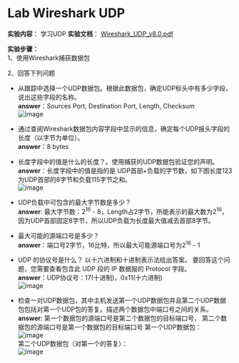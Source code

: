 # Lab Wireshark UDP
**实验内容**： 学习UDP 
**实验文档**： [Wireshark_UDP_v8.0.pdf](http://www-net.cs.umass.edu/wireshark-labs/Wireshark_UDP_v8.0.pdf)

**实验步骤：**  
1、使用Wireshark捕获数据包

2、回答下列问题 
- 从跟踪中选择一个UDP数据包。根据此数据包，确定UDP标头中有多少字段，说出这些字段的名称。  
  **answer**：Sources Port, Destination Port, Length, Checksum  
  ![image](https://user-images.githubusercontent.com/58134113/209455003-cedcc541-227f-4a0a-a16e-498d1cc8b560.png)  

- 通过查阅Wireshark数据包内容字段中显示的信息，确定每个UDP报头字段的长度（以字节为单位）。  
  **answer**：8 bytes  
- 长度字段中的值是什么的长度？。使用捕获的UDP数据包验证您的声明。  
  **answer**：长度字段中的值是指的是 UDP首部+负载的字节数，如下图长度123为UDP首部的8字节和负载115字节之和。  
  ![image](https://user-images.githubusercontent.com/58134113/209455055-9f0720d1-e928-41e2-9a16-d05a9ab133c7.png)  

- UDP负载中可包含的最大字节数是多少？  
  **answer**: 最大字节数：2<sup>16</sup> - 8，Length占2字节，所能表示的最大数为2<sup>16</sup>，因为UDP首部固定8字节，所以UDP负载为长度最大值减去首部8字节。  
- 最大可能的源端口号是多少？  
  **answer**：端口号2字节，16比特，所以最大可能源端口号为2<sup>16</sup> - 1   
- UDP 的协议号是什么？ 以十六进制和十进制表示法给出答案。 要回答这个问题，您需要查看包含此 UDP 段的 IP 数据报的 Protocol 字段。  
  **answer**：UDP协议号：17(十进制)，0x11(十六进制)  
  ![image](https://user-images.githubusercontent.com/58134113/209455162-8290d3a5-b8e3-4eca-b185-af67b0e28733.png)  

- 检查一对UDP数据包，其中主机发送第一个UDP数据包并且第二个UDP数据包包括对第一个UDP包的答复。描述两个数据包中端口号之间的关系。  
  **answer**: 第一个数据包的源端口号是第二个数据包的目标端口号， 第二个数据包的源端口号是第一个数据包的目标端口号
  第一个UDP数据包：  
![image](https://user-images.githubusercontent.com/58134113/209455192-defa9d6c-f5ac-4805-aba3-3e7156c6e4ec.png)  
  第二个UDP数据包（对第一个的答复）：  
![image](https://user-images.githubusercontent.com/58134113/209455199-3fb4a78c-af56-4ae6-a57a-2badd569e5af.png)



